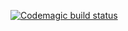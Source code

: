 [![Codemagic build status](https://api.codemagic.io/apps/62b75be2abf661111ee866ac/62b75be2abf661111ee866ab/status_badge.svg)](https://codemagic.io/apps/62b75be2abf661111ee866ac/62b75be2abf661111ee866ab/latest_build)
